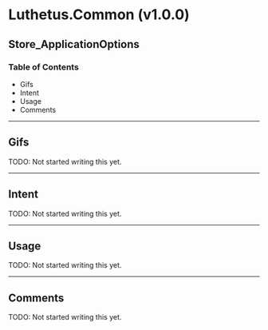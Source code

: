 # Luthetus.Common (v1.0.0)

## Store_ApplicationOptions

### Table of Contents
- Gifs
- Intent
- Usage
- Comments

---

## Gifs
TODO: Not started writing this yet.

---

## Intent
TODO: Not started writing this yet.

---

## Usage
TODO: Not started writing this yet.

---

## Comments
TODO: Not started writing this yet.